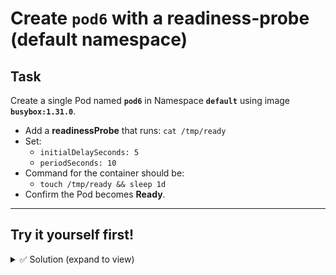 # Create `pod6` with a readiness-probe (default namespace)

## Task
Create a single Pod named **`pod6`** in Namespace **`default`** using image **`busybox:1.31.0`**.

- Add a **readinessProbe** that runs: `cat /tmp/ready`
- Set:
  - `initialDelaySeconds: 5`
  - `periodSeconds: 10`
- Command for the container should be:
  - `touch /tmp/ready && sleep 1d`
- Confirm the Pod becomes **Ready**.

---

## Try it yourself first!

<details><summary>✅ Solution (expand to view)</summary>

```bash 
kubectl apply -f - <<'EOF'
apiVersion: v1
kind: Pod
metadata:
  name: pod6
  namespace: default
spec:
  containers:
  - name: pod6
    image: busybox:1.31.0
    command: ["/bin/sh","-c","touch /tmp/ready && sleep 1d"]
    readinessProbe:
      exec:
        command: ["/bin/sh","-c","cat /tmp/ready"]
      initialDelaySeconds: 5
      periodSeconds: 10
EOF
kubectl wait --for=condition=Ready pod/pod6 --timeout=60s
```
</details>
